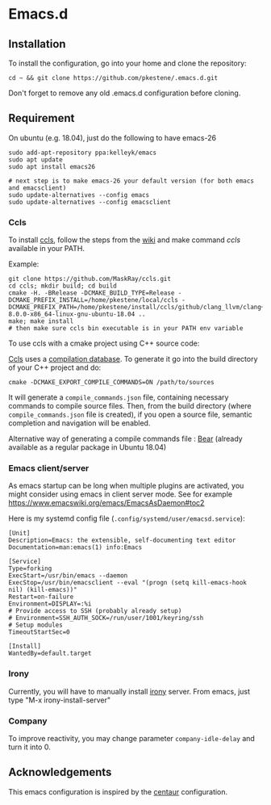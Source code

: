 # Emacs.d

## Installation

To install the configuration, go into your home and clone the repository:
```shell
cd ~ && git clone https://github.com/pkestene/.emacs.d.git
```
Don't forget to remove any old .emacs.d configuration before cloning.

## Requirement


On ubuntu (e.g. 18.04), just do the following to have emacs-26

```shel
sudo add-apt-repository ppa:kelleyk/emacs
sudo apt update
sudo apt install emacs26

# next step is to make emacs-26 your default version (for both emacs and emacsclient)
sudo update-alternatives --config emacs
sudo update-alternatives --config emacsclient
```

### Ccls

To install [ccls](https://github.com/MaskRay/ccls), follow the steps from the [wiki](https://github.com/MaskRay/ccls/wiki/Build) and make command _ccls_ available in your PATH.

Example:
```shell
git clone https://github.com/MaskRay/ccls.git
cd ccls; mkdir build; cd build
cmake -H. -BRelease -DCMAKE_BUILD_TYPE=Release -DCMAKE_PREFIX_INSTALL=/home/pkestene/local/ccls -DCMAKE_PREFIX_PATH=/home/pkestene/install/ccls/github/clang_llvm/clang+llvm-8.0.0-x86_64-linux-gnu-ubuntu-18.04 ..
make; make install
# then make sure ccls bin executable is in your PATH env variable
```


To use ccls with a cmake project using C++ source code:

[Ccls](https://github.com/MaskRay/ccls) uses a [compilation database](https://clang.llvm.org/docs/JSONCompilationDatabase.html). To generate it go into the build directory of your C++ project and do:
```shell
cmake -DCMAKE_EXPORT_COMPILE_COMMANDS=ON /path/to/sources
```
It will generate a ```compile_commands.json``` file, containing necessary commands to compile source files.
Then, from the build directory (where ```compile_commands.json``` file is created), if you open a source file, semantic completion and navigation will be enabled.

Alternative way of generating a compile commands file : [Bear](https://github.com/rizsotto/Bear) (already available as a regular package in Ubuntu 18.04)

### Emacs client/server

As emacs startup can be long when multiple plugins are activated, you might consider using emacs in client server mode.
See for example https://www.emacswiki.org/emacs/EmacsAsDaemon#toc2

Here is my systemd config file (```.config/systemd/user/emacsd.service```):
```ìni
[Unit]
Description=Emacs: the extensible, self-documenting text editor
Documentation=man:emacs(1) info:Emacs

[Service]
Type=forking
ExecStart=/usr/bin/emacs --daemon
ExecStop=/usr/bin/emacsclient --eval "(progn (setq kill-emacs-hook nil) (kill-emacs))"
Restart=on-failure
Environment=DISPLAY=:%i
# Provide access to SSH (probably already setup)
# Environment=SSH_AUTH_SOCK=/run/user/1001/keyring/ssh
# Setup modules
TimeoutStartSec=0

[Install]
WantedBy=default.target
```

### Irony

Currently, you will have to manually install [irony](https://github.com/Sarcasm/irony-mode) server. From emacs, just type "M-x irony-install-server"

### Company

To improve reactivity, you may change parameter `company-idle-delay` and turn it into 0.

## Acknowledgements

This emacs configuration is inspired by the [centaur](https://github.com/seagle0128/.emacs.d) configuration.
